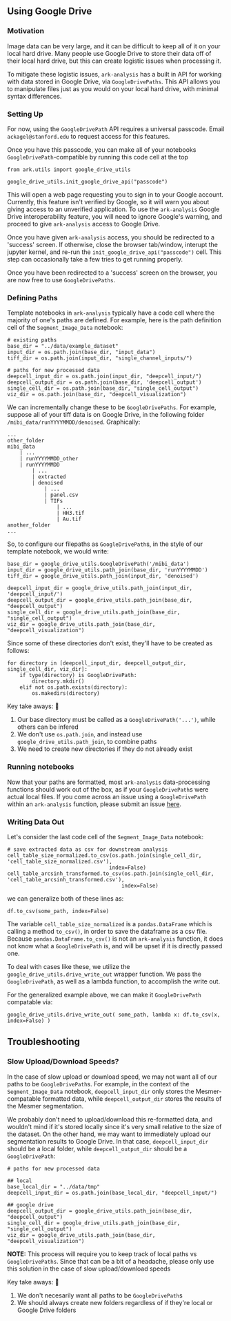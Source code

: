 ## Using Google Drive

### Motivation

Image data can be very large, and it can be difficult to keep all of it on your local hard drive.
Many people use Google Drive to store their data off of their local hard drive, but this can create
logistic issues when processing it.

To mitigate these logistic issues, `ark-analysis` has a built in API for working with data stored
in Google Drive, via `GoogleDrivePaths`.  This API allows you to manipulate files just as you would
on your local hard drive, with minimal syntax differences.


### Setting Up

For now, using the `GoogleDrivePath` API requires a universal passcode.  Email
`ackagel@stanford.edu` to request access for this features.

Once you have this passcode, you can make all of your notebooks `GoogleDrivePath`-compatible by
running this code cell at the top

```
from ark.utils import google_drive_utils

google_drive_utils.init_google_drive_api("passcode")
```

This will open a web page requesting you to sign in to your Google account.  Currently, this
feature isn't verified by Google, so it will warn you about giving access to an unverified
application.  To use the `ark-analysis` Google Drive interoperability feature, you will need to
ignore Google's warning, and proceed to give `ark-analysis` access to Google Drive.

Once you have given `ark-analysis` access, you should be redirected to a 'success' screen.  If
otherwise, close the browser tab/window, interupt the jupyter kernel, and re-run the
`init_google_drive_api("passcode")` cell.  This step can occasionally take a few tries to get
running properly.

Once you have been redirected to a 'success' screen on the browser, you are now free to use
`GoogleDrivePaths`.

### Defining Paths

Template notebooks in `ark-analysis` typically have a code cell where the majority of one's paths
are defined.  For example, here is the path definition cell of the `Segment_Image_Data` notebook:

```
# existing paths
base_dir = "../data/example_dataset"
input_dir = os.path.join(base_dir, "input_data")
tiff_dir = os.path.join(input_dir, "single_channel_inputs/")

# paths for new processed data
deepcell_input_dir = os.path.join(input_dir, "deepcell_input/")
deepcell_output_dir = os.path.join(base_dir, 'deepcell_output')
single_cell_dir = os.path.join(base_dir, "single_cell_output")
viz_dir = os.path.join(base_dir, "deepcell_visualization")
```

We can incrementally change these to be `GoogleDrivePaths`.  For example, suppose all of your
tiff data is on Google Drive, in the following folder `/mibi_data/runYYYYMMDD/denoised`.
Graphically:

```
...
other_folder
mibi_data
    | ...
    | runYYYYMMDD_other
    | runYYYYMMDD
        | ...
        | extracted
        | denoised
            | ...
            | panel.csv
            | TIFs
                | ...
                | HH3.tif
                | Au.tif
another_folder
...
```

So, to configure our filepaths as `GoogleDrivePath`s, in the style of our template notebook, 
we would write:

```
base_dir = google_drive_utils.GoogleDrivePath('/mibi_data')
input_dir = google_drive_utils.path_join(base_dir, 'runYYYYMMDD')
tiff_dir = google_drive_utils.path_join(input_dir, 'denoised')

deepcell_input_dir = google_drive_utils.path_join(input_dir, 'deepcell_input/')
deepcell_output_dir = google_drive_utils.path_join(base_dir, "deepcell_output")
single_cell_dir = google_drive_utils.path_join(base_dir, "single_cell_output")
viz_dir = google_drive_utils.path_join(base_dir, "deepcell_visualization")
```

Since some of these directories don't exist, they'll have to be created as follows:

```
for directory in [deepcell_input_dir, deepcell_output_dir, single_cell_dir, viz_dir]:
    if type(directory) is GoogleDrivePath:
        directory.mkdir()
    elif not os.path.exists(directory):
        os.makedirs(directory)
```

Key take aways: 🔑
 1. Our base directory must be called as a `GoogleDrivePath('...')`, while others can be infered
 2. We don't use `os.path.join`, and instead use `google_drive_utils.path_join`, to combine paths
 3. We need to create new directories if they do not already exist

### Running notebooks

Now that your paths are formatted, most `ark-analysis` data-processing functions should work
out of the box, as if your `GoogleDrivePath`s were actual local files.  If you come across an issue
using a `GoogleDrivePath` within an `ark-analysis` function, please submit an issue [here](https://github.com/angelolab/ark-analysis/issues).

### Writing Data Out

Let's consider the last code cell of the `Segment_Image_Data` notebook:

```
# save extracted data as csv for downstream analysis
cell_table_size_normalized.to_csv(os.path.join(single_cell_dir, 'cell_table_size_normalized.csv'),
                                 index=False)
cell_table_arcsinh_transformed.to_csv(os.path.join(single_cell_dir, 'cell_table_arcsinh_transformed.csv'),
                                     index=False)
```

we can generalize both of these lines as:

```
df.to_csv(some_path, index=False)
```

The variable `cell_table_size_normalized` is a `pandas.DataFrame` which is calling a method
`to_csv()`, in order to save the dataframe as a csv file.  Because `pandas.DataFrame.to_csv()` is
not an `ark-analysis` function, it does not know what a `GoogleDrivePath` is, and will be upset if
it is directly passed one.

To deal with cases like these, we utilize the `google_drive_utils.drive_write_out` wrapper
function. We pass the `GoogleDrivePath`, as well as a lambda function, to accomplish the write out.

For the generalized example above, we can make it `GoogleDrivePath` compatable via:
```
google_drive_utils.drive_write_out( some_path, lambda x: df.to_csv(x, index=False) )
```

## Troubleshooting

### Slow Upload/Download Speeds?

In the case of slow upload or download speed, we may not want all of our paths to be
`GoogleDrivePath`s. For example, in the context of the `Segment_Image_Data` notebook,
`deepcell_input_dir` only stores the Mesmer-compatable formatted data, while `deepcell_output_dir`
stores the results of the Mesmer segmentation.  

We probably don't need to upload/download this re-formatted data, and wouldn't mind if it's stored
locally since it's very small relative to the size of the dataset.  On the other hand, we
may want to immediately upload our segmentation results to Google Drive.  In that case,
`deepcell_input_dir` should be a local folder, while `deepcell_output_dir` should be a
`GoogleDrivePath`:

```
# paths for new processed data

## local
base_local_dir = "../data/tmp"
deepcell_input_dir = os.path.join(base_local_dir, "deepcell_input/")

## google drive
deepcell_output_dir = google_drive_utils.path_join(base_dir, "deepcell_output")
single_cell_dir = google_drive_utils.path_join(base_dir, "single_cell_output")
viz_dir = google_drive_utils.path_join(base_dir, "deepcell_visualization")
```

**NOTE:** This process will require you to keep track of local paths vs `GoogleDrivePaths`.  Since that
can be a bit of a headache, please only use this solution in the case of slow upload/download
speeds

Key take aways: 🔑

 1. We don't necesarily want all paths to be `GoogleDrivePath`s
 2. We should always create new folders regardless of if they're local or Google Drive folders
